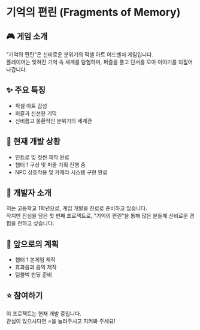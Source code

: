 # 기억의 편린 (Fragments of Memory)

## 🎮 게임 소개
"기억의 편린"은 신비로운 분위기의 픽셀 아트 어드벤처 게임입니다.  
플레이어는 잊혀진 기억 속 세계를 탐험하며, 퍼즐을 풀고 단서를 모아 이야기를 되짚어 나갑니다.  

## ✨ 주요 특징
- 픽셀 아트 감성  
- 퍼즐과 신선한 기믹  
- 신비롭고 몽환적인 분위기의 세계관  

## 🧩 현재 개발 상황
- 인트로 및 컷씬 제작 완료  
- 챕터 1 구상 및 퍼즐 기획 진행 중  
- NPC 상호작용 및 카메라 시스템 구현 완료  

## 👤 개발자 소개
저는 고등학교 1학년으로, 게임 개발을 진로로 준비하고 있습니다.  
작지만 진심을 담은 첫 번째 프로젝트로, "기억의 편린"을 통해 많은 분들께 신비로운 경험을 전하고 싶습니다.  

## 📅 앞으로의 계획
- 챕터 1 본게임 제작  
- 효과음과 음악 제작  
- 텀블벅 펀딩 준비  

## ⭐ 참여하기
이 프로젝트는 현재 개발 중입니다.  
관심이 있으시다면 ⭐을 눌러주시고 지켜봐 주세요!
